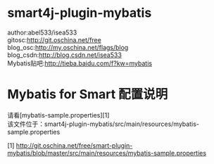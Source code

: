 # smart4j-plugin-mybatis
author:abel533/isea533  
gitosc:<http://git.oschina.net/free>  
blog_osc:<http://my.oschina.net/flags/blog>  
blog_csdn:<http://blog.csdn.net/isea533>  
Mybatis贴吧:<http://tieba.baidu.com/f?kw=mybatis>  

# Mybatis for Smart 配置说明
请看[mybatis-sample.properties][1]   
该文件位于：smart4j-plugin-mybatis/src/main/resources/mybatis-sample.properties

[1] http://git.oschina.net/free/smart-plugin-mybatis/blob/master/src/main/resources/mybatis-sample.properties